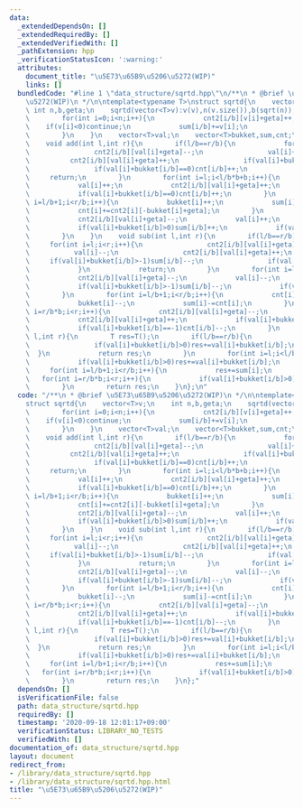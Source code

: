 ```yaml
---
data:
  _extendedDependsOn: []
  _extendedRequiredBy: []
  _extendedVerifiedWith: []
  _pathExtension: hpp
  _verificationStatusIcon: ':warning:'
  attributes:
    document_title: "\u5E73\u65B9\u5206\u5272(WIP)"
    links: []
  bundledCode: "#line 1 \"data_structure/sqrtd.hpp\"\n/**\n * @brief \u5E73\u65B9\u5206\
    \u5272(WIP)\n */\n\ntemplate<typename T>\nstruct sqrtd{\n    vector<T>v;\n   \
    \ int n,b,geta;\n    sqrtd(vector<T>v):v(v),n(v.size()),b(sqrt(n)),geta(n),val(v),bukket((n+b)/b),sum((n+b)/b),cnt((n+b)/b),cnt2((n+b)/b,vector<int>(2*n)){\n\
    \        for(int i=0;i<n;i++){\n            cnt2[i/b][v[i]+geta]++;\n        \
    \    if(v[i]<0)continue;\n            sum[i/b]+=v[i];\n            cnt[i/b]++;\n\
    \        }\n    }\n    vector<T>val;\n    vector<T>bukket,sum,cnt;\n    vector<vector<int>>cnt2;\n\
    \    void add(int l,int r){\n        if(l/b==r/b){\n            for(int i=l;i<r;i++){\n\
    \                cnt2[i/b][val[i]+geta]--;\n                val[i]++;\n      \
    \          cnt2[i/b][val[i]+geta]++;\n                if(val[i]+bukket[i/b]>0)sum[i/b]++;\n\
    \                if(val[i]+bukket[i/b]==0)cnt[i/b]++;\n            }\n       \
    \     return;\n        }\n        for(int i=l;i<l/b*b+b;i++){\n            cnt2[i/b][val[i]+geta]--;\n\
    \            val[i]++;\n            cnt2[i/b][val[i]+geta]++;\n            if(val[i]+bukket[i/b]>0)sum[i/b]++;\n\
    \            if(val[i]+bukket[i/b]==0)cnt[i/b]++;\n        }\n        for(int\
    \ i=l/b+1;i<r/b;i++){\n            bukket[i]++;\n            sum[i]+=cnt[i];\n\
    \            cnt[i]+=cnt2[i][-bukket[i]+geta];\n        }\n        for(int i=r/b*b;i<r;i++){\n\
    \            cnt2[i/b][val[i]+geta]--;\n            val[i]++;\n            cnt2[i/b][val[i]+geta]++;\n\
    \            if(val[i]+bukket[i/b]>0)sum[i/b]++;\n            if(val[i]+bukket[i/b]==0)cnt[i/b]++;\n\
    \        }\n    }\n    void sub(int l,int r){\n        if(l/b==r/b){\n       \
    \     for(int i=l;i<r;i++){\n                cnt2[i/b][val[i]+geta]--;\n     \
    \           val[i]--;\n                cnt2[i/b][val[i]+geta]++;\n           \
    \     if(val[i]+bukket[i/b]>-1)sum[i/b]--;\n                if(val[i]+bukket[i/b]==-1)cnt[i/b]--;\n\
    \            }\n            return;\n        }\n        for(int i=l;i<l/b*b+b;i++){\n\
    \            cnt2[i/b][val[i]+geta]--;\n            val[i]--;\n            cnt2[i/b][val[i]+geta]++;\n\
    \            if(val[i]+bukket[i/b]>-1)sum[i/b]--;\n            if(val[i]+bukket[i/b]==-1)cnt[i/b]--;\n\
    \        }\n        for(int i=l/b+1;i<r/b;i++){\n            cnt[i]-=cnt2[i][-bukket[i]+geta];\n\
    \            bukket[i]--;\n            sum[i]-=cnt[i];\n        }\n        for(int\
    \ i=r/b*b;i<r;i++){\n            cnt2[i/b][val[i]+geta]--;\n            val[i]--;\n\
    \            cnt2[i/b][val[i]+geta]++;\n            if(val[i]+bukket[i/b]>-1)sum[i/b]--;\n\
    \            if(val[i]+bukket[i/b]==-1)cnt[i/b]--;\n        }\n    }\n    T query(int\
    \ l,int r){\n        T res=T();\n        if(l/b==r/b){\n            for(int i=l;i<r;i++){\n\
    \                if(val[i]+bukket[i/b]>0)res+=val[i]+bukket[i/b];\n          \
    \  }\n            return res;\n        }\n        for(int i=l;i<l/b*b+b;i++){\n\
    \            if(val[i]+bukket[i/b]>0)res+=val[i]+bukket[i/b];\n        }\n   \
    \     for(int i=l/b+1;i<r/b;i++){\n            res+=sum[i];\n        }\n     \
    \   for(int i=r/b*b;i<r;i++){\n            if(val[i]+bukket[i/b]>0)res+=val[i]+bukket[i/b];\n\
    \        }\n        return res;\n    }\n};\n"
  code: "/**\n * @brief \u5E73\u65B9\u5206\u5272(WIP)\n */\n\ntemplate<typename T>\n\
    struct sqrtd{\n    vector<T>v;\n    int n,b,geta;\n    sqrtd(vector<T>v):v(v),n(v.size()),b(sqrt(n)),geta(n),val(v),bukket((n+b)/b),sum((n+b)/b),cnt((n+b)/b),cnt2((n+b)/b,vector<int>(2*n)){\n\
    \        for(int i=0;i<n;i++){\n            cnt2[i/b][v[i]+geta]++;\n        \
    \    if(v[i]<0)continue;\n            sum[i/b]+=v[i];\n            cnt[i/b]++;\n\
    \        }\n    }\n    vector<T>val;\n    vector<T>bukket,sum,cnt;\n    vector<vector<int>>cnt2;\n\
    \    void add(int l,int r){\n        if(l/b==r/b){\n            for(int i=l;i<r;i++){\n\
    \                cnt2[i/b][val[i]+geta]--;\n                val[i]++;\n      \
    \          cnt2[i/b][val[i]+geta]++;\n                if(val[i]+bukket[i/b]>0)sum[i/b]++;\n\
    \                if(val[i]+bukket[i/b]==0)cnt[i/b]++;\n            }\n       \
    \     return;\n        }\n        for(int i=l;i<l/b*b+b;i++){\n            cnt2[i/b][val[i]+geta]--;\n\
    \            val[i]++;\n            cnt2[i/b][val[i]+geta]++;\n            if(val[i]+bukket[i/b]>0)sum[i/b]++;\n\
    \            if(val[i]+bukket[i/b]==0)cnt[i/b]++;\n        }\n        for(int\
    \ i=l/b+1;i<r/b;i++){\n            bukket[i]++;\n            sum[i]+=cnt[i];\n\
    \            cnt[i]+=cnt2[i][-bukket[i]+geta];\n        }\n        for(int i=r/b*b;i<r;i++){\n\
    \            cnt2[i/b][val[i]+geta]--;\n            val[i]++;\n            cnt2[i/b][val[i]+geta]++;\n\
    \            if(val[i]+bukket[i/b]>0)sum[i/b]++;\n            if(val[i]+bukket[i/b]==0)cnt[i/b]++;\n\
    \        }\n    }\n    void sub(int l,int r){\n        if(l/b==r/b){\n       \
    \     for(int i=l;i<r;i++){\n                cnt2[i/b][val[i]+geta]--;\n     \
    \           val[i]--;\n                cnt2[i/b][val[i]+geta]++;\n           \
    \     if(val[i]+bukket[i/b]>-1)sum[i/b]--;\n                if(val[i]+bukket[i/b]==-1)cnt[i/b]--;\n\
    \            }\n            return;\n        }\n        for(int i=l;i<l/b*b+b;i++){\n\
    \            cnt2[i/b][val[i]+geta]--;\n            val[i]--;\n            cnt2[i/b][val[i]+geta]++;\n\
    \            if(val[i]+bukket[i/b]>-1)sum[i/b]--;\n            if(val[i]+bukket[i/b]==-1)cnt[i/b]--;\n\
    \        }\n        for(int i=l/b+1;i<r/b;i++){\n            cnt[i]-=cnt2[i][-bukket[i]+geta];\n\
    \            bukket[i]--;\n            sum[i]-=cnt[i];\n        }\n        for(int\
    \ i=r/b*b;i<r;i++){\n            cnt2[i/b][val[i]+geta]--;\n            val[i]--;\n\
    \            cnt2[i/b][val[i]+geta]++;\n            if(val[i]+bukket[i/b]>-1)sum[i/b]--;\n\
    \            if(val[i]+bukket[i/b]==-1)cnt[i/b]--;\n        }\n    }\n    T query(int\
    \ l,int r){\n        T res=T();\n        if(l/b==r/b){\n            for(int i=l;i<r;i++){\n\
    \                if(val[i]+bukket[i/b]>0)res+=val[i]+bukket[i/b];\n          \
    \  }\n            return res;\n        }\n        for(int i=l;i<l/b*b+b;i++){\n\
    \            if(val[i]+bukket[i/b]>0)res+=val[i]+bukket[i/b];\n        }\n   \
    \     for(int i=l/b+1;i<r/b;i++){\n            res+=sum[i];\n        }\n     \
    \   for(int i=r/b*b;i<r;i++){\n            if(val[i]+bukket[i/b]>0)res+=val[i]+bukket[i/b];\n\
    \        }\n        return res;\n    }\n};"
  dependsOn: []
  isVerificationFile: false
  path: data_structure/sqrtd.hpp
  requiredBy: []
  timestamp: '2020-09-18 12:01:17+09:00'
  verificationStatus: LIBRARY_NO_TESTS
  verifiedWith: []
documentation_of: data_structure/sqrtd.hpp
layout: document
redirect_from:
- /library/data_structure/sqrtd.hpp
- /library/data_structure/sqrtd.hpp.html
title: "\u5E73\u65B9\u5206\u5272(WIP)"
---
```

